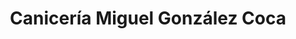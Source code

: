 ---
title: "Canicería Miguel González Coca"
url: /miranda-del-castanar/caniceria-miguel-gonzalez-coca/
shop: Metzgerei
---